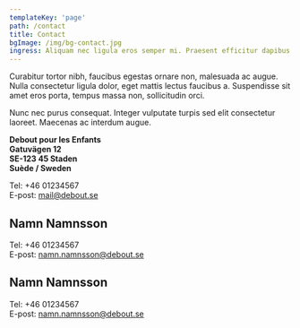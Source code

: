 ```yaml
---
templateKey: 'page'
path: /contact
title: Contact
bgImage: /img/bg-contact.jpg
ingress: Aliquam nec ligula eros semper mi. Praesent efficitur dapibus diam ad est eget dapibus magna facilisis. 
---
```

Curabitur tortor nibh, faucibus egestas ornare non, malesuada ac augue. Nulla consectetur ligula dolor, eget mattis lectus faucibus a. Suspendisse sit amet eros porta, tempus massa non, sollicitudin orci.

Nunc nec purus consequat. Integer vulputate turpis sed elit consectetur laoreet. Maecenas ac interdum augue. 

**Debout pour les Enfants**  
**Gatuvägen 12**  
**SE-123 45 Staden**  
**Suède / Sweden**

Tel: +46 01234567  
E-post: mail@debout.se

## Namn Namnsson
Tel: +46 01234567  
E-post: namn.namnsson@debout.se

## Namn Namnsson
Tel: +46 01234567  
E-post: namn.namnsson@debout.se
